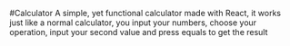 #Calculator
A simple, yet functional calculator made with React, it works just like a normal calculator, you input your numbers, choose your operation, input your second value and press equals to get the result
